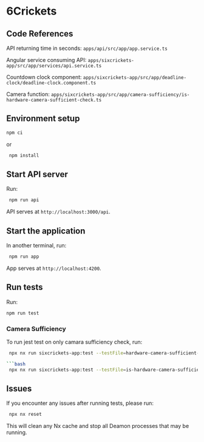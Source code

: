 # 6Crickets

## Code References

API returning time in seconds: 
`apps/api/src/app/app.service.ts`

Angular service consuming API:
`apps/sixcrickets-app/src/app/services/api.service.ts`

Countdown clock component:
`apps/sixcrickets-app/src/app/deadline-clock/deadline-clock.component.ts`

Camera function:
`apps/sixcrickets-app/src/app/camera-sufficiency/is-hardware-camera-sufficient-check.ts`

## Environment setup 

```bash
npm ci

```

or 

```bash
 npm install
```

## Start API server

Run: 

```bash
 npm run api
```

API serves at `http://localhost:3000/api`.

## Start the application

In another terminal, run:

```bash
 npm run app
```
App serves at `http://localhost:4200`.


## Run tests

Run:
  
  ```bash
  npm run test
  ```

### Camera Sufficiency

To run jest test on only camara sufficiency check, run:

```bash
 npx nx run sixcrickets-app:test --testFile=hardware-camera-sufficient-check.spec.ts

```bash
 npx nx run sixcrickets-app:test --testFile=is-hardware-camera-sufficient-check.spec.ts
```

## Issues

If you encounter any issues after running tests, please run:

```bash
 npx nx reset
```

This will clean any Nx cache and stop all Deamon processes that may be running.
